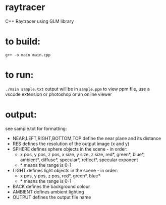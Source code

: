 # raytracer
C++ Raytracer using GLM library

# to build:
`g++ -o main main.cpp`

# to run:
`./main sample.txt`
output will be in `sample.ppm`
to view ppm file, use a vscode extension or photoshop or an online viewer

# output:
see sample.txt for formatting:
- NEAR,LEFT,RIGHT,BOTTOM,TOP define the near plane and its distance
- RES defines the resolution of the output image (x and y)
- SPHERE defines sphere objects in the scene - in order:
  - x pos, y pos, z pos, x size, y size, z size, red*, green*, blue*, ambient*, diffuse*, specular*, reflect*, specular exponent
  - \* means the range is 0-1
- LIGHT defines light objects in the scene - in order:
  - x pos, y pos, z pos, red*, green*, blue*
  - \* means the range is 0-1
- BACK defines the background colour
- AMBIENT defines ambient lighting
- OUTPUT defines the output file name

